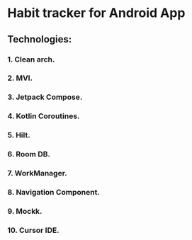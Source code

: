 # Habit tracker for Android App
## Technologies:
### 1. Clean arch.
### 2. MVI.
### 3. Jetpack Compose.
### 4. Kotlin Coroutines.
### 5. Hilt.
### 6. Room DB.
### 7. WorkManager.
### 8. Navigation Component.
### 9. Mockk.
### 10. Cursor IDE.
